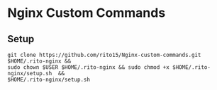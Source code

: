 # Nginx Custom Commands

## Setup
```
git clone https://github.com/rito15/Nginx-custom-commands.git $HOME/.rito-nginx &&
sudo chown $USER $HOME/.rito-nginx && sudo chmod +x $HOME/.rito-nginx/setup.sh  &&
$HOME/.rito-nginx/setup.sh

```